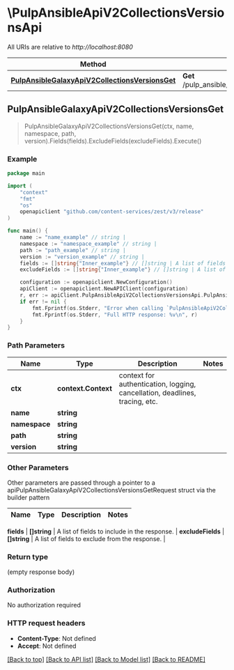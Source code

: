 # \PulpAnsibleApiV2CollectionsVersionsApi

All URIs are relative to *http://localhost:8080*

Method | HTTP request | Description
------------- | ------------- | -------------
[**PulpAnsibleGalaxyApiV2CollectionsVersionsGet**](PulpAnsibleApiV2CollectionsVersionsApi.md#PulpAnsibleGalaxyApiV2CollectionsVersionsGet) | **Get** /pulp_ansible/galaxy/{path}/api/v2/collections/{namespace}/{name}/versions/{version}/ | 



## PulpAnsibleGalaxyApiV2CollectionsVersionsGet

> PulpAnsibleGalaxyApiV2CollectionsVersionsGet(ctx, name, namespace, path, version).Fields(fields).ExcludeFields(excludeFields).Execute()





### Example

```go
package main

import (
    "context"
    "fmt"
    "os"
    openapiclient "github.com/content-services/zest/v3/release"
)

func main() {
    name := "name_example" // string | 
    namespace := "namespace_example" // string | 
    path := "path_example" // string | 
    version := "version_example" // string | 
    fields := []string{"Inner_example"} // []string | A list of fields to include in the response. (optional)
    excludeFields := []string{"Inner_example"} // []string | A list of fields to exclude from the response. (optional)

    configuration := openapiclient.NewConfiguration()
    apiClient := openapiclient.NewAPIClient(configuration)
    r, err := apiClient.PulpAnsibleApiV2CollectionsVersionsApi.PulpAnsibleGalaxyApiV2CollectionsVersionsGet(context.Background(), name, namespace, path, version).Fields(fields).ExcludeFields(excludeFields).Execute()
    if err != nil {
        fmt.Fprintf(os.Stderr, "Error when calling `PulpAnsibleApiV2CollectionsVersionsApi.PulpAnsibleGalaxyApiV2CollectionsVersionsGet``: %v\n", err)
        fmt.Fprintf(os.Stderr, "Full HTTP response: %v\n", r)
    }
}
```

### Path Parameters


Name | Type | Description  | Notes
------------- | ------------- | ------------- | -------------
**ctx** | **context.Context** | context for authentication, logging, cancellation, deadlines, tracing, etc.
**name** | **string** |  | 
**namespace** | **string** |  | 
**path** | **string** |  | 
**version** | **string** |  | 

### Other Parameters

Other parameters are passed through a pointer to a apiPulpAnsibleGalaxyApiV2CollectionsVersionsGetRequest struct via the builder pattern


Name | Type | Description  | Notes
------------- | ------------- | ------------- | -------------




 **fields** | **[]string** | A list of fields to include in the response. | 
 **excludeFields** | **[]string** | A list of fields to exclude from the response. | 

### Return type

 (empty response body)

### Authorization

No authorization required

### HTTP request headers

- **Content-Type**: Not defined
- **Accept**: Not defined

[[Back to top]](#) [[Back to API list]](../README.md#documentation-for-api-endpoints)
[[Back to Model list]](../README.md#documentation-for-models)
[[Back to README]](../README.md)

